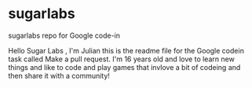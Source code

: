 

# sugarlabs

sugarlabs repo for Google code-in

Hello Sugar Labs , I'm Julian this is the readme file for the Google codein task called Make a pull request. I'm 16 years old and love to learn new things and like to code and play games that invlove a bit of codeing and then share it with a community!
